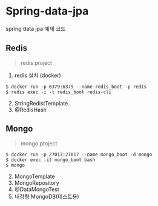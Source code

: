 # Spring-data-jpa
spring data jpa 예제 코드

## Redis
> redis project
1. redis 설치 (docker)
```
$ docker run -p 6379:6379 --name redis_boot -p redis
$ redis exec -i -t redis_boot redis-cli
```
2. StringRedistTemplate
3. @RedisHash
## Mongo
> mongo project
```
$ docker run -p 27017:27017 --name mongo_boot -d mongo
$ docker exec -it mongo_boot bash
$ mongo
```
2. MongoTemplate
3. MongoRepository
4. @DataMongoTest
5. 내장형 MongoDB(테스트용)

